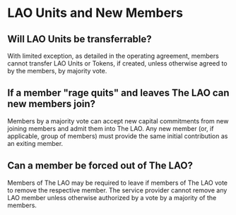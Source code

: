 # LAO Units and New Members

## Will LAO Units be transferrable?

With limited exception, as detailed in the operating agreement, members cannot transfer LAO Units or Tokens, if created, unless otherwise agreed to by the members, by majority vote.  

## If a member "rage quits" and leaves The LAO can new members join?

Members by a majority vote can accept new capital commitments from new joining members and admit them into The LAO. Any new member (or, if applicable, group of members) must provide the same initial contribution as an exiting member.

## Can a member be forced out of The LAO?

Members of The LAO may be required to leave if members of The LAO vote to remove the respective member. The service provider cannot remove any LAO member unless otherwise authorized by a vote by a majority of the members.
